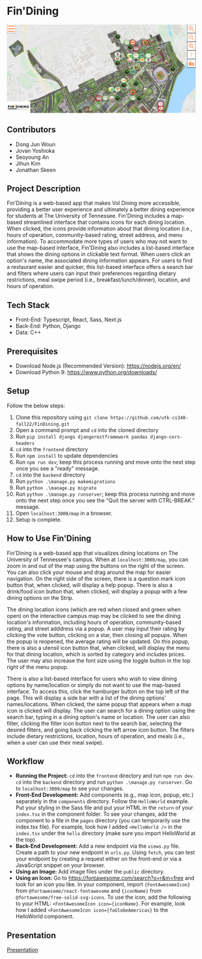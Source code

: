 # Fin'Dining

 ![alt text](frontend/public/map.png)

## Contributors
- Dong Jun Woun
- Jovan Yoshioka
- Seoyoung An
- Jihun Kim
- Jonathan Skeen

## Project Description
Fin'Dining is a web-based app that makes Vol Dining more accessible, providing a better user experience and ultimately a better dining experience for students at The University of Tennessee. Fin'Dining includes a map-based streamlined interface that contains icons for each dining location. When clicked, the icons provide information about that dining location (i.e., hours of operation, community-based rating, street address, and menu information). To accommodate more types of users who may not want to use the map-based interface, Fin'Dining also includes a list-based interface that shows the dining options in clickable text format. When users click an option's name, the associated dining information appears. For users to find a restaurant easier and quicker, this list-based interface offers a search bar and filters where users can input their preferences regarding dietary restrictions, meal swipe period (i.e., breakfast/lunch/dinner), location, and hours of operation.

## Tech Stack
* Front-End: Typescript, React, Sass, Next.js
* Back-End: Python, Django
* Data: C++

## Prerequisites
* Download Node.js (Recommended Version): https://nodejs.org/en/
* Download Python 9: https://www.python.org/downloads/

## Setup
Follow the below steps:
1. Clone this repository using `git clone https://github.com/utk-cs340-fall22/FinDining.git`
2. Open a command prompt and `cd` into the cloned directory
3. Run `pip install django djangorestframework pandas django-cors-headers`
4. `cd` into the `frontend` directory
5. Run `npm install` to update dependencies
6. Run `npm run dev`; keep this process running and move onto the next step once you see a "ready" message.
7. `cd` into the `backend` directory
8. Run `python .\manage.py makemigrations`
9. Run `python .\manage.py migrate`
10. Run `python .\manage.py runserver`; keep this process running and move onto the next step once you see the "Quit the server with CTRL-BREAK." message.
11. Open `localhost:3000/map` in a browser.
12. Setup is complete.

## How to Use Fin'Dining
Fin'Dining is a web-based app that visualizes dining locations on The University of Tennessee's campus. When at `localhost:3000/map`, you can zoom in and out of the map using the buttons on the right of the screen. You can also click your mouse and drag around the map for easier navigation. On the right side of the screen, there is a question mark icon button that, when clicked, will display a help popup. There is also a drink/food icon button that, when clicked, will display a popup with a few dining options on the Strip.

The dining location icons (which are red when closed and green when open) on the interactive campus map may be clicked to see the dining location's information, including hours of operation, community-based rating, and street adddress via a popup. A user may input their rating by clicking the vote button, clicking on a star, then closing all popups. When the popup is reopened, the average rating will be updated. On this popup, there is also a utensil icon button that, when clicked, will display the menu for that dining location, which is sorted by category and includes prices. The user may also increase the font size using the toggle button in the top right of the menu popup.

There is also a list-based interface for users who wish to view dining options by name/location or simply do not want to use the map-based interface. To access this, click the hamburger button on the top left of the page. This will display a side bar with a list of the dining options' names/locations. When clicked, the same popup that appears when a map icon is clicked will display. The user can search for a dining option using the search bar, typing in a dining option's name or location. The user can also filter, clicking the filter icon button next to the search bar, selecting the desired filters, and going back clicking the left arrow icon button. The filters include dietary restrictions, location, hours of operation, and meals (i.e., when a user can use their meal swipe).

## Workflow
* **Running the Project:** `cd` into the `frontend` directory and run `npm run dev`. `cd` into the `backend` directory and run `python .\manage.py runserver`. Go to `localhost:3000/map` to see your changes.
* **Front-End Development:** Add components (e.g., map icon, popup, etc.) separately in the `components` directory. Follow the `HelloWorld` example. Put your styling in the Sass file and put your HTML in the `return` of your `index.tsx` in the component folder. To see your changes, add the component to a file in the `pages` directory (you can temporarily use the index.tsx file). For example, look how I added `<HelloWorld />` in the `index.tsx` under the `hello` directory (make sure you import HelloWorld at the top).
* **Back-End Development:** Add a new endpoint via the `views.py` file. Create a path to your new endpoint in `urls.py`. Using `fetch`, you can test your endpoint by creating a request either on the front-end or via a JavaScript snippet on your browser.
* **Using an Image:** Add image files under the `public` directory.
* **Using an Icon:** Go to https://fontawesome.com/search?o=r&m=free and look for an icon you like. In your component, import `{FontAwesomeIcon}` from `@fortawesome/react-fontawesome` and `{iconName}` from `@fortawesome/free-solid-svg-icons`. To use the icon, add the following to your HTML: `<FontAwesomeIcon icon={iconName}`. For example, look how I added `<FontAwesomeIcon icon={faGlobeAmericas}` to the HelloWorld component.

## Presentation
[Presentation](https://github.com/JihunKimCode/FinDining/blob/main/CS%20340%20Fin'Dining%20Final%20Presentation%20-%2012_1_2022%20(1).pdf)
